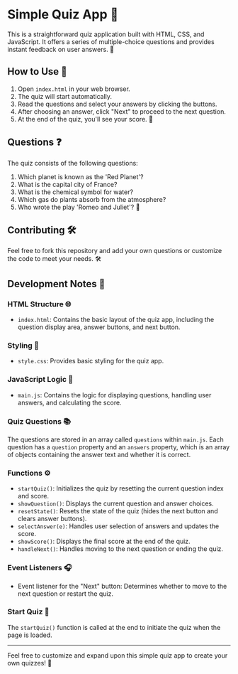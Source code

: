 # Simple Quiz App 📝

This is a straightforward quiz application built with HTML, CSS, and JavaScript. It offers a series of multiple-choice questions and provides instant feedback on user answers. 🚀

## How to Use 🤔

1. Open `index.html` in your web browser.
2. The quiz will start automatically.
3. Read the questions and select your answers by clicking the buttons.
4. After choosing an answer, click "Next" to proceed to the next question.
5. At the end of the quiz, you'll see your score. 🎉

## Questions ❓

The quiz consists of the following questions:

1. Which planet is known as the 'Red Planet'?
2. What is the capital city of France?
3. What is the chemical symbol for water?
4. Which gas do plants absorb from the atmosphere?
5. Who wrote the play 'Romeo and Juliet'? 📖

## Contributing 🛠️

Feel free to fork this repository and add your own questions or customize the code to meet your needs. 🛠️


## Development Notes 📝

### HTML Structure 🌐

- `index.html`: Contains the basic layout of the quiz app, including the question display area, answer buttons, and next button.

### Styling 🎨

- `style.css`: Provides basic styling for the quiz app.

### JavaScript Logic 🧠

- `main.js`: Contains the logic for displaying questions, handling user answers, and calculating the score.

### Quiz Questions 📚

The questions are stored in an array called `questions` within `main.js`. Each question has a `question` property and an `answers` property, which is an array of objects containing the answer text and whether it is correct.

### Functions ⚙️

- `startQuiz()`: Initializes the quiz by resetting the current question index and score.
- `showQuestion()`: Displays the current question and answer choices.
- `resetState()`: Resets the state of the quiz (hides the next button and clears answer buttons).
- `selectAnswer(e)`: Handles user selection of answers and updates the score.
- `showScore()`: Displays the final score at the end of the quiz.
- `handleNext()`: Handles moving to the next question or ending the quiz.

### Event Listeners 🎧

- Event listener for the "Next" button: Determines whether to move to the next question or restart the quiz.

### Start Quiz 🚀

The `startQuiz()` function is called at the end to initiate the quiz when the page is loaded.

---

Feel free to customize and expand upon this simple quiz app to create your own quizzes! 🌟